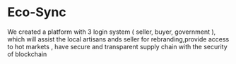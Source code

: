 # Eco-Sync
We created a platform with 3 login system ( seller, buyer, government ), which will assist the local artisans ands seller for rebranding,provide access to hot markets , have secure and transparent supply chain with the security of blockchain
